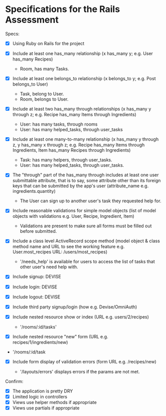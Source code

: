 # Specifications for the Rails Assessment

Specs:

- [x] Using Ruby on Rails for the project

- [x] Include at least one has_many relationship (x has_many y; e.g. User has_many Recipes)

  - Room, has many Tasks.

- [x] Include at least one belongs_to relationship (x belongs_to y; e.g. Post belongs_to User)

  - Task, belong to User.
  - Room, belongs to User.

- [x] Include at least two has_many through relationships (x has_many y through z; e.g. Recipe has_many Items through Ingredients)

  - User: has many tasks, through rooms
  - User: has many helped_tasks, through user_tasks

- [x] Include at least one many-to-many relationship (x has_many y through z, y has_many x through z; e.g. Recipe has_many Items through Ingredients, Item has_many Recipes through Ingredients)

  - Task: has many helpers, through user_tasks.
  - User: has many helped_tasks, through user_tasks.

- [x] The "through" part of the has_many through includes at least one user submittable attribute, that is to say, some attribute other than its foreign keys that can be submitted by the app's user (attribute_name e.g. ingredients.quantity)

  - The User can sign up to another user's task they requested help for.

- [x] Include reasonable validations for simple model objects (list of model objects with validations e.g. User, Recipe, Ingredient, Item)

  - Validations are present to make sure all forms must be filled out before submitted.

- [x] Include a class level ActiveRecord scope method (model object & class method name and URL to see the working feature e.g. User.most_recipes URL: /users/most_recipes)

  - '/needs_help' is available for users to access the list of tasks that other user's need help with.

- [x] Include signup: DEVISE

- [x] Include login: DEVISE

- [x] Include logout: DEVISE

- [x] Include third party signup/login (how e.g. Devise/OmniAuth)

- [x] Include nested resource show or index (URL e.g. users/2/recipes)

  - '/rooms/:id/tasks'

- [x] Include nested resource "new" form (URL e.g. recipes/1/ingredients/new)
- '/rooms/:id/task

- [x] Include form display of validation errors (form URL e.g. /recipes/new)

  - '/layouts/errors' displays errors if the params are not met.

Confirm:

- [x] The application is pretty DRY
- [x] Limited logic in controllers
- [x] Views use helper methods if appropriate
- [x] Views use partials if appropriate
